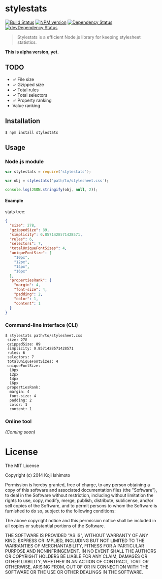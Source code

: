 # stylestats 

[![Build Status](https://secure.travis-ci.org/t32k/stylestats.png?branch=master)](http://travis-ci.org/t32k/stylestats)
[![NPM version](https://badge.fury.io/js/stylestats.png)](http://badge.fury.io/js/stylestats)
[![Dependency Status](https://david-dm.org/t32k/stylestats.png)](https://david-dm.org/t32k/stylestats)
[![devDependency Status](https://david-dm.org/t32k/stylestats/dev-status.png)](https://david-dm.org/t32k/stylestats#info=devDependencies)

> Stylestats is a efficient Node.js library for keeping stylesheet statistics.

__This is alpha version, yet.__

## TODO
+ ✓ File size
+ ✓ Gzipped size
+ ✓ Total rules
+ ✓ Total selectors
+ ✓ Property ranking
+ Value ranking


## Installation

```
$ npm install stylestats
```

## Usage

### Node.js module

```javascript
var stylestats = require('stylestats');

var obj = stylestats('path/to/stylesheet.css');

console.log(JSON.stringify(obj, null, 2));
```

#### Example

stats tree:

```json
{
  "size": 278,
  "gzippedSize": 89,
  "simplicity": 0.8571428571428571,
  "rules": 6,
  "selectors": 7,
  "totalUniqueFontSizes": 4,
  "uniqueFontSize": [
    "10px",
    "12px",
    "14px",
    "16px"
  ],
  "propertiesRank": {
    "margin": 4,
    "font-size": 4,
    "padding": 2,
    "color": 1,
    "content": 1
  }
}
```


### Command-line interface (CLI)

```
$ stylestats path/to/stylesheet.css
 size: 278
 gzippedSize: 89
 simplicity: 0.8571428571428571
 rules: 6
 selectors: 7
 totalUniqueFontSizes: 4
 uniqueFontSize:
  10px
  12px
  14px
  16px
 propertiesRank:
  margin: 4
  font-size: 4
  padding: 2
  color: 1
  content: 1
```


### Online tool

_(Coming soon)_


# License

The MIT License

Copyright (c) 2014 Koji Ishimoto

Permission is hereby granted, free of charge, to any person obtaining a copy
of this software and associated documentation files (the "Software"), to deal
in the Software without restriction, including without limitation the rights
to use, copy, modify, merge, publish, distribute, sublicense, and/or sell
copies of the Software, and to permit persons to whom the Software is
furnished to do so, subject to the following conditions:

The above copyright notice and this permission notice shall be included in
all copies or substantial portions of the Software.

THE SOFTWARE IS PROVIDED "AS IS", WITHOUT WARRANTY OF ANY KIND, EXPRESS OR
IMPLIED, INCLUDING BUT NOT LIMITED TO THE WARRANTIES OF MERCHANTABILITY,
FITNESS FOR A PARTICULAR PURPOSE AND NONINFRINGEMENT. IN NO EVENT SHALL THE
AUTHORS OR COPYRIGHT HOLDERS BE LIABLE FOR ANY CLAIM, DAMAGES OR OTHER
LIABILITY, WHETHER IN AN ACTION OF CONTRACT, TORT OR OTHERWISE, ARISING FROM,
OUT OF OR IN CONNECTION WITH THE SOFTWARE OR THE USE OR OTHER DEALINGS IN
THE SOFTWARE.